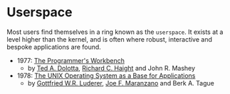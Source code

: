 # Userspace

Most users find themselves in a ring known as the `userspace`. It exists at a level higher than the kernel, and is often where robust, interactive and bespoke applications are found.

* 1977: [The Programmer's Workbench](https://www.tuhs.org/Archive/Documentation/Papers/BSTJ/bstj57-6-2177.pdf)
  * by [Ted A. Dolotta](https://dblp.org/pid/66/4561.html), [Richard C. Haight](https://wiki.tuhs.org/doku.php?id=people:dick_haight) and John R. Mashey
* 1978: [The UNIX Operating System as a Base for Applications](https://www.tuhs.org/Archive/Documentation/Papers/BSTJ/bstj57-6-2201.pdf)
   * by [Gottfried W.R. Luderer](https://dblp.org/pid/82/2394.html), [Joe F. Maranzano](https://rosenet.org/474/Joe-Maranzano) and Berk A. Tague